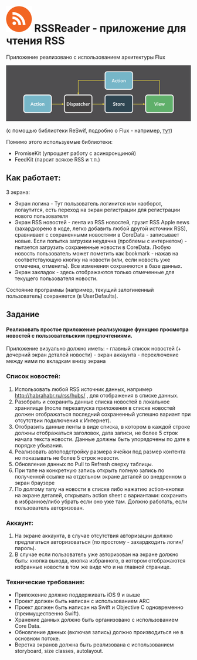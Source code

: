 # <img src="rsslogo.png" height=70> RSSReader - приложение для чтения RSS

Приложение реализовано с использованием архитектуры Flux 

<img src="flux.png" width=600>

(c помощью библиотеки ReSwif, подробно о Flux - например, <a href=https://medium.com/@rjchatfield/flux-in-swift-7c8f416d6dbe>тут</a>)

Помимо этого используемые библиотеки: 
- PromiseKit (упрощает работу с асинхронщиной)
- FeedKit (парсит всякое RSS и т.п.)

## Как работает:
3 экрана:
- Экран логина - Тут пользователь логинится или наоборот, логаутится, есть переход на экран регистрации для регистрации нового пользователя
- Экран RSS новостей - лента из RSS новостей, грузит RSS Apple news (захардкорено в коде, легко добавить любой другой источник RSS), сравнивает с сохраненными новостями в CoreData - записывает новые. Если попытка загрузки неудачна (проблемы с интернетом) - пытается загрузить сохраненные новости в CoreData.
Любую новость пользователь может пометить как bookmark - нажав на соответствующую кнопку на новости (или, если новость уже отмечена, отменить). Все изменения сохраняются в базе данных.
- Экран закладок - здесь отображаются только отмеченные для текущего пользователя новости.

Состояние программы (например, текущий залогиненный пользователь) сохраняется (в UserDefaults).


## Задание

#### Реализовать простое приложение реализующие функцию просмотра новостей с пользовательским предпочтениями.

Приложение визуально должно иметь:
	- главный список новостей (+ дочерний экран деталей новости)
	- экран аккаунта
	- переключение между ними по вкладкам внизу экрана

### Список новостей:
1. Использовать любой RSS источник данных, например http://habrahabr.ru/rss/hubs/ , для отображения в списке данных.
2. Разобрать и сохранить данные списка новостей в локальное хранилище (после перезапуска приложения в списке новостей должен отображаться последний сохраненный успешно вариант при отсутствии подключения к Интернет).
3. Отобразить данные ленты в виде списка, в котором в каждой строке должны отображаться заголовок, дата записи, не более 5 строк начала текста новости. Данные должны быть упорядочены по дате в порядке убывания.
4. Реализовать автоподстройку размера ячейки под размер контента но показывать не более 5 строк новости.
5. Обновление данных по Pull to Refresh сверху таблицы.
6. При тапе на конкретную запись открыть полную запись по полученной ссылке на отдельном экране деталей во внедренном в экран браузере
7. По долгому тапу на новости в списке либо нажатию action-кнопки на экране деталей, открывать action sheet с вариантами: сохранить в избранное/либо убрать если оно уже там. Должно работать, если пользователь авторизован.

### Аккаунт:
1. На экране аккаунта, в случае отсутствия авторизации должно предлагаться авторизоваться (по простому - захардкодить логин/пароль).
2. В случае если пользователь уже авторизован на экране должно быть: кнопка выхода, кнопка избранного, в котором отображаются избранные новости в том же виде что и на главной странице.

### Технические требования:
- Приложение должно поддерживать iOS 9 и выше
- Проект должен быть написан с использованием ARC
- Проект должен быть написан на Swift и Objective C одновременно (преимущественно Swift).
- Хранение данных должно быть организовано с использованием Core Data.
- Обновление данных (включая запись) должно производиться не в основном потоке.
- Верстка экранов должна быть реализована с использованием storyboard, size classes, autolayout.
